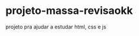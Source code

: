 # projeto-massa-revisaokk
projeto pra ajudar a estudar html, css e js

<img src="https://media.discordapp.net/attachments/788044457923837972/954701374837366874/unknown.png" alt="">
